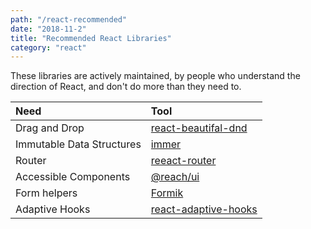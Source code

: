 ```yaml
---
path: "/react-recommended"
date: "2018-11-2"
title: "Recommended React Libraries"
category: "react"
---
```


These libraries are actively maintained, by people who understand the direction of React, and don't do more than they need to.

<div class="remark-table">

| Need                      | Tool                                                                             |
| :------------------------ | :------------------------------------------------------------------------------- |
| Drag and Drop             | [react-beautifal-dnd](https://github.com/atlassian/react-beautiful-dnd)          |
| Immutable Data Structures | [immer](https://github.com/mweststrate/immer)                                    |
| Router                    | [reeact-router](https://reacttraining.com/react-router/)                         |
| Accessible Components     | [@reach/ui](https://ui.reach.tech/)                                              |
| Form helpers              | [Formik](https://jaredpalmer.com/formik)                                         |
| Adaptive Hooks            | [react-adaptive-hooks](https://github.com/GoogleChromeLabs/react-adaptive-hooks) |
